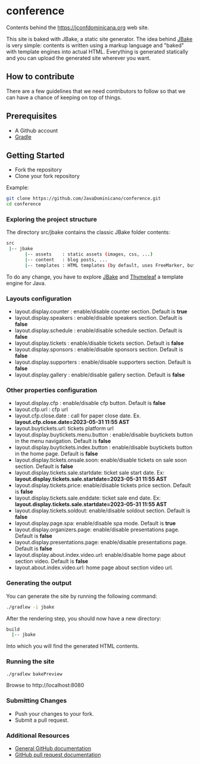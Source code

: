 # conference

Contents behind the https://jconfdominicana.org web site. 


This site is baked with JBake, a static site generator.
The idea behind [JBake](http://www.jbake.org) is very simple: contents is written using a markup language and "baked" with template engines into actual HTML. Everything is generated statically and you can upload the generated site wherever you want.

## How to contribute

There are a few guidelines that we need contributors to follow so that we can have a chance of keeping on
top of things.

## Prerequisites

* A Github account
* [Gradle](http://www.gradle.org)

## Getting Started

* Fork the repository
* Clone your fork repository 

Example:

```bash
git clone https://github.com/JavaDominicano/conference.git
cd conference
```

### Exploring the project structure

The directory src/jbake contains the classic JBake folder contents:

```bash
src
 |-- jbake
       |-- assets    : static assets (images, css, ...)
       |-- content   : blog posts, ...
       |-- templates : HTML templates (by default, uses FreeMarker, but we are using Thymeleaf)

```

To do any change, you have to explore [JBake](http://www.jbake.org) and [Thymeleaf](https://www.thymeleaf.org) a template engine for Java.

### Layouts configuration

* layout.display.counter : enable/disable counter section. Default is **true**
* layout.display.speakers : enable/disable speakers section. Default is **false**
* layout.display.schedule : enable/disable schedule section. Default is **false**
* layout.display.tickets : enable/disable tickets section. Default is **false**
* layout.display.sponsors : enable/disable sponsors section. Default is **false**
* layout.display.supporters : enable/disable supporters section. Default is **false**
* layout.display.gallery : enable/disable gallery section. Default is **false**

### Other properties configuration

* layout.display.cfp : enable/disable cfp button. Default is **false**
* layout.cfp.url : cfp url
* layout.cfp.close.date : call for paper close date. Ex. **layout.cfp.close.date=2023-05-31 11:55 AST**
* layout.buytickets.url: tickets platform url
* layout.display.buytickets.menu.button : enable/disable buytickets button in the menu navigation. Default is **false** 
* layout.display.buytickets.index.button : enable/disable buytickets button in the home page. Default is **false**
* layout.display.tickets.onsale.soon: enable/disable tickets on sale soon section. Default is **false**
* layout.display.tickets.sale.startdate: ticket sale start date. Ex: **layout.display.tickets.sale.startdate=2023-05-31 11:55 AST**
* layout.display.tickets.price:  enable/disable tickets price section. Default is **false**
* layout.display.tickets.sale.enddate:  ticket sale end date. Ex: **layout.display.tickets.sale.startdate=2023-05-31 11:55 AST**
* layout.display.tickets.soldout:  enable/disable soldout section. Default is **false**
* layout.display.page.spa: enable/disable spa mode. Default is **true**  
* layout.display.organizers.page: enable/disable presentations page. Default is **false**
* layout.display.presentations.page: enable/disable presentations page. Default is **false**
* layout.display.about.index.video.url: enable/disable home page about section video. Default is **false**
* layout.about.index.video.url: home page about section video url. 

### Generating the output

You can generate the site by running the following command:

```bash
./gradlew -i jbake
```

After the rendering step, you should now have a new directory:

```bash
build
  |-- jbake
```

Into which you will find the generated HTML contents.

### Running the site

```bash
./gradlew bakePreview
```

Browse to http://localhost:8080


### Submitting Changes

* Push your changes to your fork.
* Submit a pull request.

### Additional Resources

* [General GitHub documentation](http://help.github.com/)
* [GitHub pull request documentation](http://help.github.com/send-pull-requests/)
